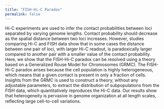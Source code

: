 ```yaml
---
title: "FISH-Hi-C Paradox"
permalink: false
---
```


Hi-C experiments are used to infer the contact probabilities between loci separated by varying genome lengths. Contact probability should decrease as the spatial distance between two loci increases. However, studies comparing Hi-C and FISH data show that in some cases the distance between one pair of loci, with larger Hi-C readout, is paradoxically larger compared to another pair with a smaller value of the contact probability. Here, we show that the FISH-Hi-C paradox can be resolved using a theory based on a Generalized Rouse Model for Chromosomes (GRMC). The FISH-Hi-C paradox arises because the cell population is highly heterogeneous, which means that a given contact is present in only a fraction of cells. Insights from the GRMC is used to construct a theory, without any adjustable parameters, to extract the distribution of subpopulations from the FISH data, which quantitatively reproduces the Hi-C data. Our results show that heterogeneity is pervasive in genome organization at all length scales, reﬂecting large cell-to-cell variations.
